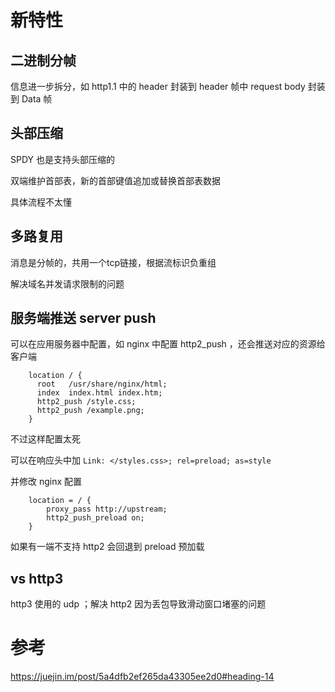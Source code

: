 # 新特性

## 二进制分帧

信息进一步拆分，如 http1.1 中的 header 封装到 header 帧中 request body 封装到 Data 帧

## 头部压缩

SPDY 也是支持头部压缩的

双端维护首部表，新的首部键值追加或替换首部表数据

具体流程不太懂

## 多路复用

消息是分帧的，共用一个tcp链接，根据流标识负重组

解决域名并发请求限制的问题

## 服务端推送 server push

可以在应用服务器中配置，如 nginx 中配置 http2_push ，还会推送对应的资源给客户端
```
    location / {
      root   /usr/share/nginx/html;
      index  index.html index.htm;
      http2_push /style.css;
      http2_push /example.png;
    }
```

不过这样配置太死

可以在响应头中加 `Link: </styles.css>; rel=preload; as=style`

并修改 nginx 配置

```
    location = / {
        proxy_pass http://upstream;
        http2_push_preload on;
    }
```

如果有一端不支持 http2 会回退到 preload 预加载

## vs http3

http3 使用的 udp ；解决 http2 因为丢包导致滑动窗口堵塞的问题  

# 参考

https://juejin.im/post/5a4dfb2ef265da43305ee2d0#heading-14